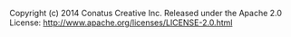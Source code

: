 Copyright (c) 2014 Conatus Creative Inc.
Released under the Apache 2.0 License: http://www.apache.org/licenses/LICENSE-2.0.html